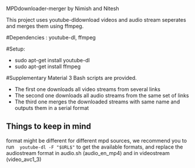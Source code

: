 MPDdownloader-merger by Nimish and Nitesh


This project uses youtube-dldownload videos and audio stream seperates and merges them using ffmpeg.

#Dependencies : youtube-dl, ffmpeg

#Setup:
* sudo apt-get install youtube-dl
* sudo apt-get install ffmpeg
 
#Supplementary Material
3 Bash scripts are provided.
  * The first one downloads all video streams from several links
  * The second one downloads all audio streams from the same set of links
  * The third one merges the downloaded streams with same name and outputs them in a serial format
  

Things to keep in mind
---------------
 format might be different for different mpd sources, we recommend you to run  ` youtube-dl -F "$URL$"`
 to get the available formats, and replace the audiostream format in audio.sh (audio_en_mp4) and in videostream (video_avc1_3)
 
